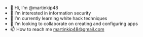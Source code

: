- 👋 Hi, I’m @martinkip48
- 👀 I’m interested in information security
- 🌱 I’m currently learning white hack techniques
- 💞️ I’m looking to collaborate on creating and configuring apps
- 📫 How to reach me martinkip48@gmail.com

<!---
martinkip48/martinkip48 is a ✨ special ✨ repository because its `README.md` (this file) appears on your GitHub profile.
You can click the Preview link to take a look at your changes.
--->
